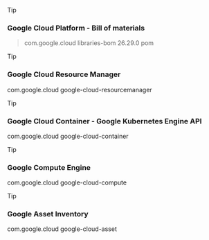 > [!TIP]
> ### Google Cloud Platform - Bill of materials

> <dependency>
>     <groupId>com.google.cloud</groupId>
>     <artifactId>libraries-bom</artifactId>
>     <version>26.29.0</version>
>     <type>pom</type>
> </dependency>

> [!TIP]
> ### Google Cloud Resource Manager
<dependency>
    <groupId>com.google.cloud</groupId>
    <artifactId>google-cloud-resourcemanager</artifactId>
</dependency>

> [!TIP]
> ### Google Cloud Container - Google Kubernetes Engine API
<dependency>
    <groupId>com.google.cloud</groupId>
    <artifactId>google-cloud-container</artifactId>
</dependency>

> [!TIP]
> ### Google Compute Engine
<dependency>
    <groupId>com.google.cloud</groupId>
    <artifactId>google-cloud-compute</artifactId>
</dependency>

> [!TIP]
> ### Google Asset Inventory
<dependency>
    <groupId>com.google.cloud</groupId>
    <artifactId>google-cloud-asset</artifactId>
</dependency>




